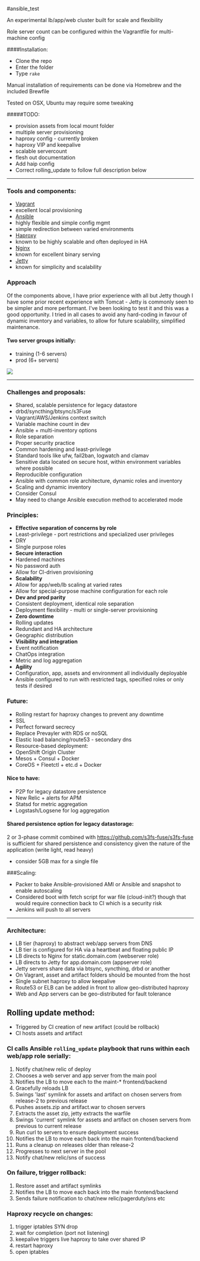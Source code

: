 #ansible_test  

An experimental lb/app/web cluster built for scale and flexibility

Role server count can be configured within the Vagrantfile for multi-machine config

####Installation:
* Clone the repo
* Enter the folder
* Type  `rake`

Manual installation of requirements can be done via Homebrew and the included Brewfile

Tested on OSX, Ubuntu may require some tweaking

#####TODO:
  * provision assets from local mount folder
  * multiple server provisioning
  * haproxy config - currently broken
  * haproxy VIP and keepalive
  * scalable servercount
  * flesh out documentation
  * Add haip config
  * Correct rolling_update to follow full description below

- - -

### Tools and components:
* [Vagrant](http://vagrantup.com/)
 * excellent local provisioning
* [Ansible](http://ansible.com/)
 * highly flexible and simple config mgmt
 * simple redirection between varied environments
* [Haproxy](http://haproxy.org/)
 * known to be highly scalable and often deployed in HA
* [Nginx](http://nginx.org/)
 * known for excellent binary serving
* [Jetty](http://eclipse.org/jetty/)
 * known for simplicity and scalability

### Approach
Of the components above, I have prior experience with all but Jetty though I have some prior recent experience with Tomcat - Jetty is commonly seen to be simpler and more performant. I've been looking to test it and this was a good opportunity. I tried in all cases to avoid any hard-coding in favour of dynamic inventory and variables, to allow for future scalability, simplified maintenance.

#### Two server groups initially:
* training (1-6 servers)
* prod (6+ servers)
  
<img src="https://docs.google.com/drawings/d/1tBW-ADGkW613DCqbva56TA_kah-mICYJo3xi78-b_OM/pub?w=960&amp;h=600">

- - -

### Challenges and proposals:
* Shared, scalable persistence for legacy datastore
 * drbd/syncthing/btsync/s3Fuse
* Vagrant/AWS/Jenkins context switch
 * Variable machine count in dev
 * Ansible + multi-inventory options
 * Role separation
* Proper security practice
 * Common hardening and least-privilege
 * Standard tools like ufw, fail2ban, logwatch and clamav
 * Sensitive data located on secure host, within environment variables where possible
* Reproducible configuration
 * Ansible with common role architecture, dynamic roles and inventory
* Scaling and dynamic inventory
 * Consider Consul
 * May need to change Ansible execution method to accelerated mode

### Principles:
* **Effective separation of concerns by role**
 * Least-privilege - port restrictions and specialized user privileges
 * DRY
 * Single purpose roles
* **Secure interaction**
 * Hardened machines
 * No password auth
 * Allow for CI-driven provisioning
* **Scalability**
 * Allow for app/web/lb scaling at varied rates
 * Allow for special-purpose machine configuration for each role
* **Dev and prod parity**
 * Consistent deployment, identical role separation
 * Deployment flexibility - multi or single-server provisioning
* **Zero downtime**
 * Rolling updates
 * Redundant and HA architecture
 * Geographic distribution
* **Visibility and integration**
 * Event notification
 * ChatOps integration
 * Metric and log aggregation
* **Agility**
 * Configuration, app, assets and environment all individually deployable
 * Ansible configured to run with restricted tags, specified roles or only tests if desired

### Future: 
* Rolling restart for haproxy changes to prevent any downtime
* SSL
* Perfect forward secrecy
* Replace Prevayler with RDS or noSQL
* Elastic load balancing/route53 - secondary dns
* Resource-based deployment:
 * OpenShift Origin Cluster
 * Mesos + Consul + Docker
 * CoreOS + Fleetctl + etc.d + Docker

#### Nice to have:
* P2P for legacy datastore persistence
* New Relic + alerts for APM
* Statsd for metric aggregation
* Logstash/Logsene for log aggregation

#### Shared persistence option for legacy datastorage:
2 or 3-phase commit combined with https://github.com/s3fs-fuse/s3fs-fuse is sufficient for shared persistence and consistency given the nature of the application (write light, read heavy) 
 * consider 5GB max for a single file

###Scaling:
* Packer to bake Ansible-provisioned AMI or Ansible and snapshot to enable autoscaling
* Considered boot with fetch script for war file (cloud-init?) though that would require connection back to CI which is a security risk
 * Jenkins will push to all servers

- - -

### Architecture:
* LB tier (haproxy) to abstract web/app servers from DNS
* LB tier is configured for HA via a heartbeat and floating public IP
* LB directs to Nginx for static.domain.com (webserver role)
* LB directs to Jetty for app.domain.com (appserver role)
* Jetty servers share data via btsync, syncthing, drbd or another
* On Vagrant, asset and artifact folders should be mounted from the host
* Single subnet haproxy to allow keepalive
* Route53 or ELB can be added in front to allow geo-distributed haproxy
 * Web and App servers can be geo-distributed for fault tolerance

## Rolling update method:
* Triggered by CI creation of new artifact (could be rollback)
* CI hosts assets and artifact

### CI calls Ansible `rolling_update` playbook that runs within each web/app role serially:  
 1. Notify chat/new relic of deploy
 1. Chooses a web server and app server from the main pool
 1. Notifies the LB to move each to the maint-* frontend/backend
 1. Gracefully reloads LB
 1. Swings 'last' symlink for assets and artifact on chosen servers from release-2 to previous release
 1. Pushes assets.zip and artifact.war to chosen servers
 1. Extracts the asset zip, jetty extracts the warfile
 1. Swings 'current' symlink for assets and artifact on chosen servers from previous to current release
 1. Run curl to servers to ensure deployment success
 1. Notifies the LB to move each back into the main frontend/backend
 1. Runs a cleanup on releases older than release-2
 1. Progresses to next server in the pool
 1. Notify chat/new relic/sns of success

### On failure, trigger rollback:
 1. Restore asset and artifact symlinks
 1. Notifies the LB to move each back into the main frontend/backend
 1. Sends failure notification to chat/new relic/pagerduty/sns etc

### Haproxy recycle on changes:
 1. trigger iptables SYN drop
 1. wait for completion (port not listening)
 1. keepalive triggers live haproxy to take over shared IP
 1. restart haproxy
 1. open iptables

